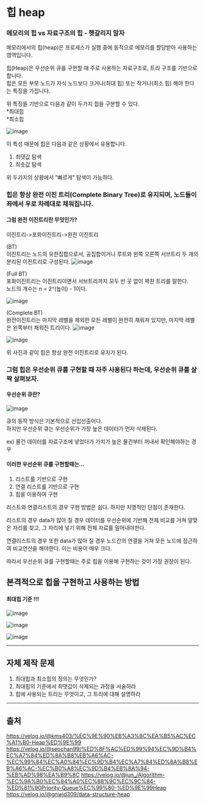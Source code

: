 # 힙 heap

### 메모리의 힙 vs 자료구조의 힙 - 헷갈리지 말자

메모리에서의 힙(heap)은 프로세스가 실행 중에 동적으로 메모리를 할당받아 사용하는 영역입니다.

힙(Heap)은 우선순위 큐를 구현할 때 주로 사용하는 자료구조로, 트리 구조를 기반으로 합니다.   
힙은 모든 부모 노드가 자식 노드보다 크거나(최대 힙) 또는 작거나(최소 힙) 해야 한다는 특징을 가집니다.  


위 특징을 기반으로 다음과 같이 두가지 힙을 구분할 수 있다.  
*최대힙  
*최소힙  

![image](https://github.com/user-attachments/assets/ce026877-0271-4ffb-8e86-38b0bc8dfad6)


이 특성 때문에 힙은 다음과 같은 상황에서 유용합니다.  
1. 최댓값 탐색
2. 최솟값 탐색

위 두가지의 상황에서 "빠르게" 탐색이 가능하다.

### 힙은 항상 완전 이진 트리(Complete Binary Tree)로 유지되며, 노드들이 좌에서 우로 차례대로 채워집니다.

#### 그럼 완전 이진트리란 무엇인가?

이진트리->포화이진트리->완전 이진트리

(BT)  
이진트리는 노드의 유한집합으로서, 공집합이거나 루트와 왼쪽 오른쪽 서브트리 두 개의 분리된 이진트리로 구성된다.
![image](https://github.com/user-attachments/assets/094b97ec-b97e-4690-b603-853c875e1abb)

(Full BT)  
포화이진트리는 이진트리이면서 서브트리까지 모두 빈 곳 없이 꽉찬 트리를 말한다.  
노드의 개수는 n = 2^(높이) - 1이다.

![image](https://github.com/user-attachments/assets/0a09305c-418e-4f50-8ca0-9eadea5f3802)

(Complete BT)  
완전이진트리는 마지막 레벨을 제외한 모든 레벨이 완전히 채워져 있지만, 마지막 레벨은 왼쪽부터 채워진 트리이다.
![image](https://github.com/user-attachments/assets/055467e5-188f-4aa6-b8b3-228cac30abc5)

![image](https://github.com/user-attachments/assets/dc1b7296-5493-407c-8979-2cfd1ecaf2b7)

위 사진과 같이 힙은 항상 완전 이진트리로 유지가 된다.

### 그럼 힙은 우선순위 큐를 구현할 때 자주 사용된다 하는데, 우선순위 큐를 살짝 살펴보자.

#### 우선순위 큐란?

![image](https://github.com/user-attachments/assets/d5e0a2cb-0ffa-4cff-a1ea-0091b4716749)

큐의 동작 방식은 기본적으로 선입선출이다.  
하지만 우선순위 큐는 우선순위가 가장 높은 데이터가 먼저 삭제된다.  

ex) 물건 데이터를 자료구조에 넣었다가 가치가 높은 물건부터 꺼내서 확인해야하는 경우

#### 이러한 우선순위 큐를 구현할때는...

1. 리스트를 기반으로 구현  
2. 연결 리스트를 기반으로 구현  
3. 힙을 이용하여 구현  

리스트와 연결리스트의 경우 구현 방법은 쉽다. 하지만 치명적인 단점이 존재한다.

리스트의 경우 data가 많아 질 경우 데이터를 우선순위에 기반해 전체 비교를 거쳐 알맞은 자리를 찾고,
그 자리에 넣기 위해 전체 자료를 밀어내야한다.

연결리스트의 경우 또한 data가 많아 질 경우 노드간의 연결을 거쳐 모든 노드에 접근하여 비교연산을 해야한다.
이는 비용이 매우 크다.  

따라서 우선순위 큐를 구현할때는 주로 힙을 이용해 구현하는 것이 가장 권장이 된다.

## 본격적으로 힙을 구현하고 사용하는 방법

#### 최대힙 기준 !!!

![image](https://github.com/user-attachments/assets/2e9cfc23-5de3-4fdb-ac3b-d24d90da0fc7)

![image](https://github.com/user-attachments/assets/547df8c7-cc30-40e0-ab76-12c68cad632b)

![image](https://github.com/user-attachments/assets/7f160b8f-cd20-43fc-82a0-6266f702bd34)



------
## 자체 제작 문제 
1. 최대힙과 최소힙의 정의는 무엇인가?
2. 최대힙의 기준에서 최댓값이 삭제되는 과정을 서술하라
3. 힙에 사용되는 트리는 무엇이고, 그 트리에 대해 설명하라
----
## 출처
https://velog.io/@kms403/%EC%9E%90%EB%A3%8C%EA%B5%AC%EC%A1%B0-Heap%ED%9E%99
https://velog.io/@seochan99/%ED%8F%AC%ED%99%94%EC%9D%B4%EC%A7%84%ED%8A%B8%EB%A6%AC-%EC%99%84%EC%A0%84%EC%9D%B4%EC%A7%84%ED%8A%B8%EB%A6%AC-%EC%B0%A8%EC%9D%B4%EB%8A%94-%EB%AD%98%EA%B9%8C
https://velog.io/@jun_/Algorithm-%EC%9A%B0%EC%84%A0%EC%88%9C%EC%9C%84-%ED%81%90Priority-Queue%EC%99%80-%ED%9E%99Heap
https://velog.io/@gnwjd309/data-structure-heap

